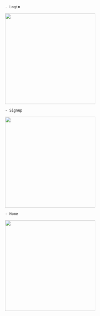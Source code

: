     - Login
<img src="https://github.com/user-attachments/assets/b719b889-1b15-47bd-b540-a4c9b9088edc" height="300px">

    - Signup
<img src="https://github.com/user-attachments/assets/39eda3b6-c8f5-4f15-a886-bcd4d27bcc09" height="300px">

    - Home
<img src="https://github.com/user-attachments/assets/687a85be-10b1-4466-95c1-bbc252e5653a" height="300px">
